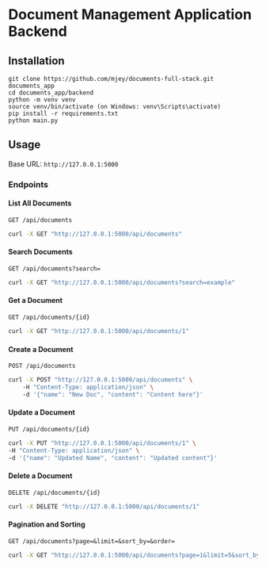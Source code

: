 Document Management Application Backend
=======================

Installation
------------

```shell
git clone https://github.com/mjey/documents-full-stack.git documents_app
cd documents_app/backend
python -m venv venv     
source venv/bin/activate (on Windows: venv\Scripts\activate)     
pip install -r requirements.txt     
python main.py
```
    
    
Usage
-----

Base URL: `http://127.0.0.1:5000`

### Endpoints

#### List All Documents

`GET /api/documents`

```bash
curl -X GET "http://127.0.0.1:5000/api/documents"
```
    
    

#### Search Documents

`GET /api/documents?search=`

```bash
curl -X GET "http://127.0.0.1:5000/api/documents?search=example"
```
    
    

#### Get a Document

`GET /api/documents/{id}`

```bash
curl -X GET "http://127.0.0.1:5000/api/documents/1"
```
    
    

#### Create a Document

`POST /api/documents`

```bash
curl -X POST "http://127.0.0.1:5000/api/documents" \     
    -H "Content-Type: application/json" \     
    -d '{"name": "New Doc", "content": "Content here"}'
```
    
    

#### Update a Document

`PUT /api/documents/{id}`

```bash
curl -X PUT "http://127.0.0.1:5000/api/documents/1" \     
-H "Content-Type: application/json" \     
-d '{"name": "Updated Name", "content": "Updated content"}'
```
    
    

#### Delete a Document

`DELETE /api/documents/{id}`

```bash
curl -X DELETE "http://127.0.0.1:5000/api/documents/1"
```
    
    

#### Pagination and Sorting

`GET /api/documents?page=&limit=&sort_by=&order=`

```bash
curl -X GET "http://127.0.0.1:5000/api/documents?page=1&limit=5&sort_by=size&order=asc"
```